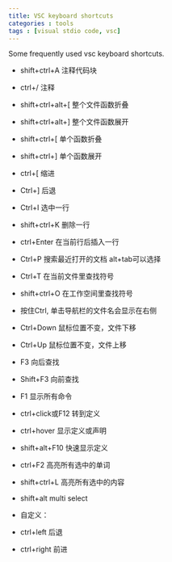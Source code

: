 ```yaml
---
title: VSC keyboard shortcuts
categories : tools
tags : [visual stdio code, vsc]
---
```


Some frequently used vsc keyboard shortcuts.


- shift+ctrl+A 注释代码块
- ctrl+/       注释


- shift+ctrl+alt+[ 整个文件函数折叠
- shift+ctrl+alt+] 整个文件函数展开
- shift+ctrl+[ 单个函数折叠
- shift+ctrl+] 单个函数展开


- ctrl+[ 缩进
- Ctrl+] 后退


- Ctrl+I       选中一行
- shift+ctrl+K 删除一行
- ctrl+Enter   在当前行后插入一行


- Ctrl+P       搜索最近打开的文档 alt+tab可以选择
- Ctrl+T       在当前文件里查找符号
- shift+ctrl+O 在工作空间里查找符号


- 按住Ctrl, 单击导航栏的文件名会显示在右侧
 

- Ctrl+Down  鼠标位置不变，文件下移
- Ctrl+Up	   鼠标位置不变，文件上移


- F3	   向后查找
- Shift+F3   向前查找


- F1   显示所有命令


- ctrl+click或F12 转到定义
- ctrl+hover      显示定义或声明
- shift+alt+F10   快速显示定义


- ctrl+F2      高亮所有选中的单词
- shift+ctrl+L 高亮所有选中的内容


- shift+alt   multi select


- 自定义：
- ctrl+left  后退
- ctrl+right 前进
